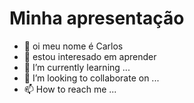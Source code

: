 # Minha apresentação
- 👋 oi meu nome é Carlos
- 👀 estou interesado em aprender
- 🌱 I’m currently learning ...
- 💞️ I’m looking to collaborate on ...
- 📫 How to reach me ...

<!---
blitzskt/blitzskt is a ✨ special ✨ repository because its `README.md` (this file) appears on your GitHub profile.
You can click the Preview link to take a look at your changes.
--->
